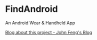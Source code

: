 # FindAndroid
An Android Wear &amp; Handheld App 

[Blog about this project - John Feng's Blog](http://johnfeng.github.io/)

